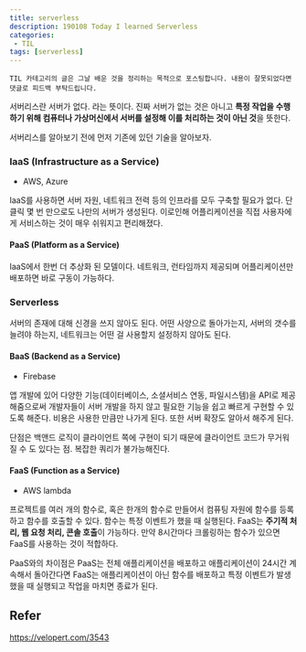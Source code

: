 ```yaml
---
title: serverless
description: 190108 Today I learned Serverless
categories:
 - TIL
tags: [serverless]
---
```


`TIL 카테고리의 글은 그날 배운 것을 정리하는 목적으로 포스팅합니다. 내용이 잘못되었다면 댓글로 피드백 부탁드립니다.`

서버리스란 서버가 없다. 라는 뜻이다. 진짜 서버가 없는 것은 아니고 **특정 작업을 수행하기 위해 컴퓨터나 가상머신에서 서버를 설정해 이를 처리하는 것이 아닌 것**을 뜻한다. 

서버리스를 알아보기 전에 먼저 기존에 있던 기술을 알아보자. 

### IaaS (Infrastructure as a Service)

- AWS, Azure

IaaS를 사용하면 서버 자원, 네트워크 전력 등의 인프라를 모두 구축할 필요가 없다. 단 클릭 몇 번 만으로도 나만의 서버가 생성된다.  이로인해 어플리케이션을 직접 사용자에게 서비스하는 것이 매우 쉬워지고 편리해졌다.

#### PaaS (Platform as a Service)

IaaS에서 한번 더 추상화 된 모델이다. 네트워크, 런타임까지 제공되며 어플리케이션만 배포하면 바로 구동이 가능하다.

### Serverless

서버의 존재에 대해 신경을 쓰지 않아도 된다. 어떤 사양으로 돌아가는지, 서버의 갯수를 늘려야 하는지, 네트워크는 어떤 걸 사용할지 설정하지 않아도 된다.

#### BaaS (Backend as a Service)

- Firebase

앱 개발에 있어 다양한 기능(데이터베이스, 소셜서비스 연동, 파일시스템)을 API로 제공해줌으로써 개발자들이 서버 개발을 하지 않고 필요한 기능을 쉽고 빠르게 구현할 수 있도록 해준다. 비용은 사용한 만큼만 나가게 된다. 또한 서버 확장도 알아서 해주게 된다.

단점은 백앤드 로직이 클라이언트 쪽에 구현이 되기 때문에 클라이언트 코드가 무거워 질 수 도 있다는 점. 복잡한 쿼리가 불가능해진다. 

#### FaaS (Function  as a Service)

- AWS lambda

프로젝트를 여러 개의 함수로, 혹은 한개의 함수로 만들어서 컴퓨팅 자원에 함수를 등록하고 함수를 호출할 수 있다.  함수는 특정 이벤트가 했을 때 실행된다. FaaS는 **주기적 처리, 웹 요청 처리, 콘솔 호출**이 가능하다. 만약 8시간마다 크롤링하는 함수가 있으면 FaaS를 사용하는 것이 적합하다. 

PaaS와의 차이점은 PaaS는 전체 애플리케이션을 배포하고 애플리케이션이 24시간 계속해서 돌아간다면 FaaS는 애플리케이션이 아닌 함수를 배포하고 특정 이벤트가 발생했을 때 실행되고 작업을 마치면 종료가 된다. 



## Refer

https://velopert.com/3543
